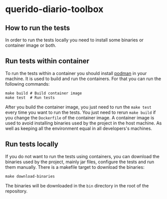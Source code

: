 # querido-diario-toolbox

## How to run the tests

In order to run the tests locally you need to install some binaries or container image or both.

## Run tests within container

To run the tests within a container you should install [podman](https://podman.io/) 
in your machine. It is used to build and run the containers. For that you can 
run the following commands:

```
make build # Build container image
make test  # Run tests
```

After you build the container image, you just need to run the `make test` every time
you want to run the tests. You just need to rerun `make build` if you change the 
`Dockerfile` of the container image. A container image is used to avoid installing 
binaries used by the project in the host machine. As well as keeping all the environment 
equal in all developers's machines.

## Run tests locally

If you do not want to run the tests using containers, you can download the binaries 
used by the project, mainly jar files, configure the tests and  run them manually.
There is a makefile target to download the binaries:

```
make download-binaries
```

The binaries will be downloaded in the `bin` directory in the root of the repository.
